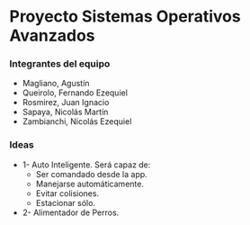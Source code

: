 # Proyecto Sistemas Operativos Avanzados

### Integrantes del equipo

* Magliano, Agustín
* Queirolo, Fernando Ezequiel
* Rosmirez, Juan Ignacio
* Sapaya, Nicolás Martín
* Zambianchi, Nicolás Ezequiel

### Ideas
* 1- Auto Inteligente.
Será capaz de:
  - Ser comandado desde la app.
  - Manejarse automáticamente.
  - Evitar colisiones.
  - Estacionar sólo.
* 2- Alimentador de Perros.
